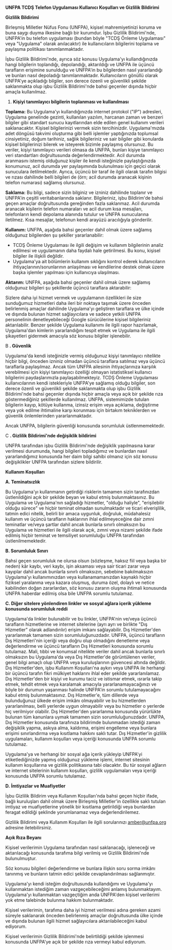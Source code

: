 **UNFPA TCDŞ Telefon Uygulaması Kullanıcı Koşulları ve Gizlilik Bildirimi**

**Gizlilik Bildirimi**

Birleşmiş Milletler Nüfus Fonu (UNFPA), kişisel mahremiyetinizi koruma ve buna saygı duyma ilkesine bağlı bir kurumdur. İşbu Gizlilik Bildirimi&#39;nde, UNFPA&#39;in bu telefon uygulaması (bundan böyle &quot;TCDŞ Önleme Uygulaması&quot; veya &quot;Uygulama&quot; olarak anılacaktır) ile kullanıcıların bilgilerini toplama ve paylaşma politikası tanımlanmaktadır.

İşbu Gizlilik Bildirimi&#39;nde, ayrıca söz konusu Uygulama&#39;yı kullandığınızda hangi bilgilerin toplandığı, depolandığı, aktarıldığı ve UNFPA ile üçüncü tarafların erişimine sunulduğu ve UNFPA&#39;in bu bilgilerden nasıl yararlandığı ve bunları nasıl depoladığı tanımlanmaktadır. Kullanıcıların gönüllü olarak UNFPA&#39;ye açıkladığı bilgiler, son derece özenli ve güvenlikli şekilde saklanmakta olup işbu Gizlilik Bildirimi&#39;nde bahsi geçenler dışında hiçbir amaçla kullanılmaz.

1. **Kişiyi tanımlayıcı bilgilerin toplanması ve kullanılması**

**Toplama:** Bu Uygulama&#39;yı kullandığınızda internet protokol (&quot;IP&quot;) adresleri, Uygulama genelinde gezinti, kullanılan yazılım, harcanan zaman ve benzeri bilgiler gibi standart sunucu kayıtlarından elde edilen genel kullanım verileri saklanacaktır. Kişisel bilgilerinizi vermek sizin tercihinizdir. Uygulama&#39;mızda adet döngüsü takvimi oluşturma gibi belli işlemler yaptığınızda toplumsal cinsiyetiniz, doğum tarihiniz, sağlık bilgileriniz ve sair bilgiler gibi konularda kişisel bilgilerinizi bilerek ve isteyerek bizimle paylaşmış olursunuz. Bu veriler, kişiyi tanımlayıcı verileri olmasa da UNFPA, bunları kişiye tanımlayıcı veri standartları doğrultusunda değerlendirmektedir. Acil durumda aranmasını istemiş olduğunuz kişiler ile kendi isteğinizle paylaştığınızda konumunuz, acil durumda yer paylaşımında bulunulması için geçici olarak sunuculara iletilmektedir. Ayrıca, üçüncü bir taraf ile ilgili olarak tarafın bilgisi ve rızası dahilinde belli bilgileri de (örn; acil durumda aranacak kişinin telefon numarası) sağlamış olursunuz.

**Saklama:** Bu bilgi, sadece sizin bilginiz ve izniniz dahilinde toplanır ve UNFPA&#39;in çeşitli veritabanlarında saklanır. Bilgileriniz, işbu Bildirim&#39;de bahsi geçen amaçlar doğrultusunda gereğinden fazla saklanmaz. Acil durumda aranacak kişilerin telefon numaraları ve acil durum kısa mesajları, telefonların kendi depolama alanında tutulur ve UNFPA sunucularına iletilmez. Kısa mesajlar, telefonun kendi arayüzü aracılığıyla gönderilir.

**Kullanım:** UNFPA, aşağıda bahsi geçenler dahil olmak üzere sağlamış olduğunuz bilgilerden şu şekiller yararlanabilir:

- TCDŞ Önleme Uygulaması ile ilgili değişim ve kullanım bilgilerinin analiz edilmesi ve uygulamanın daha faydalı hale getirilmesi. Bu konu, kişisel bilgiler ile ilişkili değildir.
- Uygulama&#39;ya ait bölümlerin kullanım sıklığını kontrol ederek kullanıcıların ihtiyaçlarının/sorunlarının anlaşılması ve kendilerine destek olmak üzere başka işlemler yapılması için kullanıcıya ulaşılması.

**Aktarım:** UNFPA, aşağıda bahsi geçenler dahil olmak üzere sağlamış olduğunuz bilgileri şu şekillerde üçüncü taraflara aktarabilir:

Sizlere daha iyi hizmet vermek ve uygulamanın özellikleri ile size sunduğumuz hizmetleri daha ileri bir noktaya taşımak üzere önceden belirlenmiş amaçlar dahilinde Uygulama&#39;yı geliştiren taraflara ve ülke içinde ve dışında bulunan hizmet sağlayıcılara ve sadece yetkili UNFPA personelinin denetleyebileceği Google sürücülerine kişisel bilgileriniz aktarılabilir. Benzer şekilde Uygulama kullanımı ile ilgili rapor hazırlamak, Uygulama&#39;dan kimlerin yararlandığını tespit etmek ve Uygulama ile ilgili şikayetleri gidermek amacıyla söz konusu bilgiler işlenebilir.

B **. Güvenlik**

Uygulama&#39;da kendi isteğinizle vermiş olduğunuz kişiyi tanımlayıcı nitelikte hiçbir bilgi, önceden izniniz olmadan üçüncü taraflara satılmaz veya üçüncü taraflarla paylaşılmaz. Ancak tüm UNFPA ailesinin ihtiyaçlarınıza karşılık verebilmesi için kişiyi tanımlayıcı özelliği olmayan istatistiksel kullanıcı bilgilerini paydaşlarımızla paylaşabilmekteyiz. TCDŞ Önleme Uygulaması kullanıcılarının kendi istekleriyle UNFPA&#39;ye sağlamış olduğu bilgiler, son derece özenli ve güvenlikli şekilde saklanmakta olup işbu Gizlilik Bildirimi&#39;nde bahsi geçenler dışında hiçbir amaçla veya açık bir şekilde rıza göstermediğiniz şekillerde kullanılmaz. UNFPA, sistemimizde tutulan bilgilerin kayıp, kötüye kullanma, izinsiz erişim veya açıklama, değiştirme veya yok edilme ihtimaline karşı korunması için birtakım tekniklerden ve güvenlik önlemlerinden yararlanmaktadır.

Ancak UNFPA, bilgilerin güvenliği konusunda sorumluluk üstlenmemektedir.

C **. Gizlilik Bildirimi&#39;nde değişiklik bildirimi**

UNFPA tarafından işbu Gizlilik Bildirimi&#39;nde değişiklik yapılmasına karar verilmesi durumunda, hangi bilgileri topladığımız ve bunlardan nasıl yararlandığımız konusunda her daim bilgi sahibi olmanız için söz konusu değişiklikler UNFPA tarafından sizlere bildirilir.

**Kullanım Koşulları**

**A. Teminatsızlık**

Bu Uygulama&#39;yı kullanmanın getirdiği risklerin tamamen sizin tarafınızdan üstlenildiğini açık bir şekilde beyan ve kabul etmiş bulunmaktasınız. Bu Uygulama ve Uygulama&#39;nın sağladığı hizmetler, &quot;olduğu haliyle&quot;, &quot;erişilebilir olduğu sürece&quot; ve hiçbir teminat olmadan sunulmaktadır ve ticari elverişlilik, tatmin edici nitelik, belirli bir amaca uygunluk, doğruluk, müdahalesiz kullanım ve üçüncü tarafların haklarının ihlal edilmeyeceğine dair zımni teminatlar ve/veya şartlar dahil ancak bunlarla sınırlı olmaksızın bu Uygulama ve hizmetleri ile ilgili olarak açık, zımni veya nizami şekilde ifade edilmiş hiçbir teminat ve temsiliyet sorumluluğu UNFPA tarafından üstlenilmemektedir.

**B. Sorumluluk Sınırı**

Bahsi geçen sorumluluk ne olursa olsun (sözleşme, haksız fiil veya başka bir neden) kâr kaybı, veri kaybı, işin aksaması veya sair ticari zarar veya kayıplar dahil ancak bunlarla sınırlı olmaksızın, sebebine bakılmaksızın Uygulama&#39;yı kullanımınızdan veya kullanamamanızdan kaynaklı hiçbir fiziksel yaralanma veya kazara oluşmuş, duruma özel, dolaylı ve netice kabilinden doğan zararlardan, söz konusu zararın oluşma ihtimali konusunda UNFPA haberdar edilmiş olsa bile UNFPA sorumlu tutulamaz.

**C. Diğer sitelere yönlendiren linkler ve sosyal ağlara içerik yükleme konusunda sorumluluk reddi**

Uygulama&#39;da linkler bulunabilir ve bu linkler, UNFPA&#39;nin ve/veya üçüncü tarafların hizmetlerine ve internet sitelerine (ayrı ayrı ve birlikte &quot;Dış Hizmetler&quot; olarak adlandırılır) erişim imkanı sağlayabilir. Dış Hizmetler&#39;den yararlanmak tamamen sizin sorumluluğunuzdadır. UNFPA, üçüncü tarafların Dış Hizmetleri&#39;nin içeriği veya doğru olup olmadığını denetleme veya değerlendirme ve üçüncü tarafların Dış Hizmetleri konusunda sorumlu tutulamaz. Mali, tıbbi ve konumsal nitelikte veriler dahil ancak bunlarla sınırlı olmaksızın bu Uygulama&#39;da veya Dış Hizmetler&#39;de görüntülenen veriler, genel bilgi amaçlı olup UNFPA veya kuruluşlarının güvencesi altında değildir. Dış Hizmetler&#39;den, işbu Kullanım Koşulları&#39;na aykırı veya UNFPA ile herhangi bir üçüncü tarafın fikri mülkiyet haklarını ihlal eder şekilde yararlanılamaz. Dış Hizmetler&#39;den bir kişiyi ve kurumu taciz ve istismar etmek, ısrarla takip etmek, tehdit etmek veya karalamak amacıyla yararlanamayacağınızı ve böyle bir durumun yaşanması halinde UNFPA&#39;in sorumlu tutulamayacağını kabul etmiş bulunmaktasınız. Dış Hizmetler&#39;e, tüm dillerde veya bulunduğunuz ülkede erişim imkânı olmayabilir ve bu hizmetlerden yararlanılması, belli yerlerde uygun olmayabilir veya bu hizmetler o yerlerde hiç verilmiyor olabilir. Dış Hizmetler&#39;den yararlanma konusunda yürürlükte bulunan tüm kanunlara uymak tamamen sizin sorumluluğunuzdadır. UNFPA, Dış Hizmetler konusunda tarafınıza bildirimde bulunmadan istediği zaman değişiklik yapma, askıya alma, kaldırma, erişimi engelleme veya bunlara erişimi sınırlandırma veya kısıtlama hakkını saklı tutar. Dış Hizmetler&#39;in gizlilik uygulamaları, kullanım koşulları veya içeriği konusunda UNFPA sorumlu tutulamaz.

Uygulama&#39;ya ve herhangi bir sosyal ağa içerik yükleyip UNFPA&#39;yi etiketlediğinizde yapmış olduğunuz yükleme işlemi, internet sitesinin kullanım koşullarına ve gizlilik politikasına tabi olacaktır. Bu tür sosyal ağların ve internet sitelerinin kullanım koşulları, gizlilik uygulamaları veya içeriği konusunda UNFPA sorumlu tutulamaz.

**D.**  **İmtiyazlar ve Muafiyetler**

İşbu Gizlilik Bildirim veya Kullanım Koşulları&#39;nda bahsi geçen hiçbir ifade, bağlı kuruluşları dahil olmak üzere Birleşmiş Milletler&#39;in özellikle saklı tutulan imtiyaz ve muafiyetlerine yönelik bir kısıtlama getirildiği veya bunlardan feragat edildiği şeklinde yorumlanamaz veya değerlendirilemez.

Gizlilik Bildirimi veya Kullanım Koşulları ile ilgili sorularınızı amber@unfpa.org adresine iletebilirsiniz.

**Açık Rıza Beyanı**

Kişisel verilerimin Uygulama tarafından nasıl saklanacağı, işleneceği ve aktarılacağı konusunda tarafıma bilgi verilmiş ve Gizlilik Bildirimi&#39;nde bulunulmuştur.

Söz konusu bilgileri değerlendirme ve bunlara ilişkin soru sorma imkânı tanınmış ve bunların tatmin edici şekilde cevaplandırılması sağlanmıştır.

Uygulama&#39;yı kendi isteğim doğrultusunda kullandığımı ve Uygulama&#39;yı kullanmaktan istediğim zaman vazgeçebileceğimi anlamış bulunmaktayım. Uygulama&#39;yı kullanmaktan vazgeçtiğim anda UNFPA&#39;den kişisel verilerimi yok etme talebinde bulunma hakkım bulunmaktadır.

Kişisel verilerimin, tarafıma daha iyi hizmet verilmesi adına gereken azami süreyle saklanarak önceden belirlenmiş amaçlar doğrultusunda ülke içinde ve dışında bulunan ilgili hizmet sağlayıcılara aktarılabileceğini kabul ediyorum.

Kişisel verilerimin Gizlilik Bildirimi&#39;nde belirtildiği şekilde işlenmesi konusunda UNFPA&#39;ye açık bir şekilde rıza vermeyi kabul ediyorum.